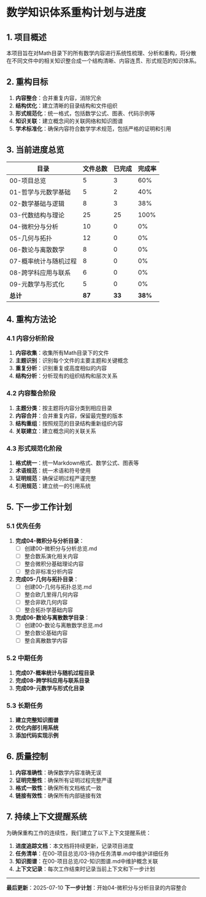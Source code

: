 # 数学知识体系重构计划与进度

## 1. 项目概述

本项目旨在对Math目录下的所有数学内容进行系统性梳理、分析和重构，将分散在不同文件中的相关知识整合成一个结构清晰、内容连贯、形式规范的知识体系。

## 2. 重构目标

1. **内容整合**：合并重复内容，消除冗余
2. **结构优化**：建立清晰的目录结构和文件组织
3. **形式规范化**：统一格式，包括数学公式、图表、代码示例等
4. **知识关联**：建立概念间的关联网络和知识图谱
5. **学术标准化**：确保内容符合数学学术规范，包括严格的证明和引用

## 3. 当前进度总览

| 目录                   | 文件总数 | 已完成 | 完成率 |
|------------------------|---------|--------|-------|
| 00-项目总览            | 5       | 3      | 60%   |
| 01-哲学与元数学基础    | 5       | 2      | 40%   |
| 02-数学基础与逻辑      | 8       | 3      | 38%   |
| 03-代数结构与理论      | 25      | 25     | 100%  |
| 04-微积分与分析        | 10      | 0      | 0%    |
| 05-几何与拓扑          | 12      | 0      | 0%    |
| 06-数论与离散数学      | 8       | 0      | 0%    |
| 07-概率统计与随机过程  | 8       | 0      | 0%    |
| 08-跨学科应用与联系    | 6       | 0      | 0%    |
| 09-元数学与形式化      | 5       | 0      | 0%    |
| **总计**               | **87**  | **33** | **38%** |

## 4. 重构方法论

### 4.1 内容分析阶段

1. **内容收集**：收集所有Math目录下的文件
2. **主题识别**：识别每个文件的主要主题和关键概念
3. **重复分析**：识别重复或高度相似的内容
4. **结构分析**：分析现有的组织结构和层次关系

### 4.2 内容整合阶段

1. **主题分类**：按主题将内容分类到相应目录
2. **内容合并**：合并重复内容，保留最完整的版本
3. **结构重组**：按照规范的目录结构重新组织内容
4. **关联建立**：建立概念间的关联关系

### 4.3 形式规范化阶段

1. **格式统一**：统一Markdown格式、数学公式、图表等
2. **术语规范**：统一术语和符号使用
3. **证明规范**：确保证明过程严谨完整
4. **引用规范**：建立统一的引用系统

## 5. 下一步工作计划

### 5.1 优先任务

1. **完成04-微积分与分析目录**：
   - [ ] 创建00-微积分与分析总览.md
   - [ ] 整合数系演化相关内容
   - [ ] 整合微积分基础理论内容
   - [ ] 整合非标准分析内容

2. **完成05-几何与拓扑目录**：
   - [ ] 创建00-几何与拓扑总览.md
   - [ ] 整合欧几里得几何内容
   - [ ] 整合非欧几何内容
   - [ ] 整合拓扑学基础内容

3. **完成06-数论与离散数学目录**：
   - [ ] 创建00-数论与离散数学总览.md
   - [ ] 整合数论基础内容
   - [ ] 整合离散数学内容

### 5.2 中期任务

1. **完成07-概率统计与随机过程目录**
2. **完成08-跨学科应用与联系目录**
3. **完成09-元数学与形式化目录**

### 5.3 长期任务

1. **建立完整知识图谱**
2. **优化内部引用系统**
3. **添加代码实现示例**

## 6. 质量控制

1. **内容准确性**：确保数学内容准确无误
2. **证明完整性**：确保所有证明过程完整严谨
3. **格式一致性**：确保所有文档格式一致
4. **链接有效性**：确保所有内部链接有效

## 7. 持续上下文提醒系统

为确保重构工作的连续性，我们建立了以下上下文提醒系统：

1. **进度追踪文档**：本文档将持续更新，记录项目进度
2. **任务清单**：在00-项目总览/03-待办任务清单.md中维护详细任务
3. **知识图谱**：在00-项目总览/02-知识图谱.md中维护概念关联
4. **上下文记录**：每次工作结束时记录当前上下文和下一步计划

---

**最后更新**：2025-07-10
**下一步计划**：开始04-微积分与分析目录的内容整合

